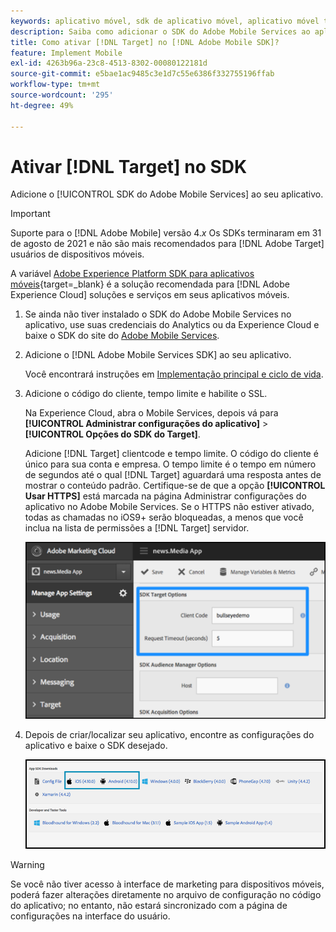 ```yaml
---
keywords: aplicativo móvel, sdk de aplicativo móvel, aplicativo móvel target, sdk target móvel, sdk de aplicativo movel, habilitar target no sdk
description: Saiba como adicionar o SDK do Adobe Mobile Services ao aplicativo móvel.
title: Como ativar [!DNL Target] no [!DNL Adobe Mobile SDK]?
feature: Implement Mobile
exl-id: 4263b96a-23c8-4513-8302-00080122181d
source-git-commit: e5bae1ac9485c3e1d7c55e6386f332755196ffab
workflow-type: tm+mt
source-wordcount: '295'
ht-degree: 49%

---
```


# Ativar [!DNL Target] no SDK

Adicione o [!UICONTROL SDK do Adobe Mobile Services] ao seu aplicativo.

>[!IMPORTANT]
>
>Suporte para o [!DNL Adobe Mobile] versão 4.*x* Os SDKs terminaram em 31 de agosto de 2021 e não são mais recomendados para [!DNL Adobe Target] usuários de dispositivos móveis.
>
>A variável [Adobe Experience Platform SDK para aplicativos móveis](https://developer.adobe.com/client-sdks/documentation/){target=_blank} é a solução recomendada para [!DNL Adobe Experience Cloud] soluções e serviços em seus aplicativos móveis.

1. Se ainda não tiver instalado o SDK do Adobe Mobile Services no aplicativo, use suas credenciais do Analytics ou da Experience Cloud e baixe o SDK do site do [Adobe Mobile Services](https://mobilemarketing.adobe.com/).

1. Adicione o [!DNL Adobe Mobile Services SDK] ao seu aplicativo.

   Você encontrará instruções em [Implementação principal e ciclo de vida](https://experienceleague.adobe.com/docs/mobile-services/ios/getting-started-ios/dev-qs.html).

1. Adicione o código do cliente, tempo limite e habilite o SSL.

   Na Experience Cloud, abra o Mobile Services, depois vá para **[!UICONTROL Administrar configurações do aplicativo]** > **[!UICONTROL Opções do SDK do Target]**.

   Adicione [!DNL Target] clientcode e tempo limite. O código do cliente é único para sua conta e empresa. O tempo limite é o tempo em número de segundos até o qual [!DNL Target] aguardará uma resposta antes de mostrar o conteúdo padrão. Certifique-se de que a opção **[!UICONTROL Usar HTTPS]** está marcada na página Administrar configurações do aplicativo no Adobe Mobile Services. Se o HTTPS não estiver ativado, todas as chamadas no iOS9+ serão bloqueadas, a menos que você inclua na lista de permissões a [!DNL Target] servidor.

   ![imagem alt](assets/mobile-clientcode.png)

1. Depois de criar/localizar seu aplicativo, encontre as configurações do aplicativo e baixe o SDK desejado.

   ![imagem alt](assets/download-sdk.png)

>[!WARNING]
>
> Se você não tiver acesso à interface de marketing para dispositivos móveis, poderá fazer alterações diretamente no arquivo de configuração no código do aplicativo; no entanto, não estará sincronizado com a página de configurações na interface do usuário.
